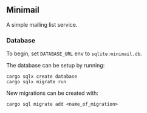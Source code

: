 ## Minimail

A simple mailing list service.

### Database

To begin, set `DATABASE_URL` env to `sqlite:minimail.db`.

The database can be setup by running:
```
cargo sqlx create database
cargo sqlx migrate run
```

New migrations can be created with:
```
cargo sql migrate add <name_of_migration>
```

